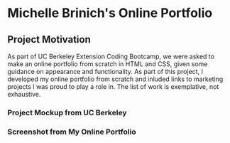 # Michelle Brinich's Online Portfolio
## Project Motivation
As part of UC Berkeley Extension Coding Bootcamp, we were asked to make an online portfolio from scratch in HTML and CSS, given some guidance on appearance and functionality. As part of this project, I developed my online portfolio from scratch and inluded links to marketing projects I was proud to play a role in. The list of work is exemplative, not exhaustive. 
### Project Mockup from UC Berkeley
### Screenshot from My Online Portfolio
